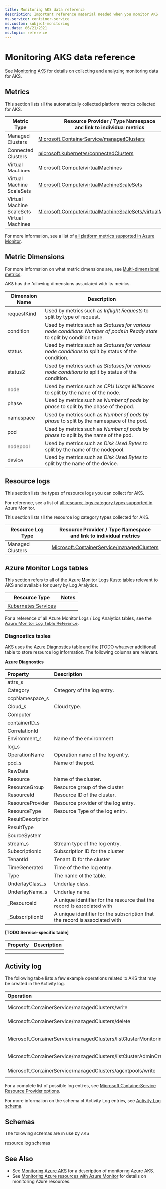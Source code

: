 ```yaml
---
title: Monitoring AKS data reference
description: Important reference material needed when you monitor AKS 
ms.service: container-service
ms.custom: subject-monitoring
ms.date: 06/21/2021
ms.topic: reference
---
```


# Monitoring AKS data reference

See [Monitoring AKS](monitor-aks.md) for details on collecting and analyzing monitoring data for AKS.

## Metrics

This section lists all the automatically collected platform metrics collected for AKS.  

|Metric Type | Resource Provider / Type Namespace<br/> and link to individual metrics |
|-------|-----|
| Managed Clusters | [Microsoft.ContainerService/managedClusters](/azure/azure-monitor/essentials/metrics-supported#microsoftcontainerservicemanagedclusters)
| Connected Clusters | [microsoft.kubernetes/connectedClusters](/azure/azure-monitor/essentials/metrics-supported#microsoftkubernetesconnectedclusters)
| Virtual Machines| [Microsoft.Compute/virtualMachines](/azure/azure-monitor/essentials/metrics-supported#microsoftcomputevirtualmachines) |
| Virtual Machine ScaleSets | [Microsoft.Compute/virtualMachineScaleSets](/azure/azure-monitor/essentials/metrics-supported#microsoftcomputevirtualmachinescalesets)|
| Virtual Machine ScaleSets Virtual Machines | [Microsoft.Compute/virtualMachineScaleSets/virtualMachines](/azure/azure-monitor/essentials/metrics-supported#microsoftcomputevirtualmachinescalesetsvirtualmachines)|

For more information, see a list of [all platform metrics supported in Azure Monitor](/azure/azure-monitor/platform/metrics-supported).

## Metric Dimensions

For more information on what metric dimensions are, see [Multi-dimensional metrics](/azure/azure-monitor/platform/data-platform-metrics#multi-dimensional-metrics).

<!-- listed here /azure/azure-monitor/essentials/metrics-supported#microsoftcontainerservicemanagedclusters-->

AKS has the following dimensions associated with its metrics.

| Dimension Name | Description |
| ------------------- | ----------------- |
| requestKind | Used by metrics such as *Inflight Requests* to split by type of request. |
| condition | Used by metrics such as *Statuses for various node conditions*, *Number of pods in Ready state* to split by condition type. |
| status | Used by metrics such as *Statuses for various node conditions* to split by status of the condition. |
| status2 | Used by metrics such as *Statuses for various node conditions* to split by status of the condition.  |
| node | Used by metrics such as *CPU Usage Millicores* to split by the name of the node. |
| phase | Used by metrics such as *Number of pods by phase* to split by the phase of the pod. |
| namespace | Used by metrics such as *Number of pods by phase* to split by the namespace of the pod. |
| pod | Used by metrics such as *Number of pods by phase* to split by the name of the pod. |
| nodepool | Used by metrics such as *Disk Used Bytes* to split by the name of the nodepool. |
| device | Used by metrics such as *Disk Used Bytes* to split by the name of the device. |

## Resource logs

This section lists the types of resource logs you can collect for AKS.

For reference, see a list of [all resource logs category types supported in Azure Monitor](/azure/azure-monitor/platform/resource-logs-schema).

This section lists all the resource log category types collected for AKS.  

|Resource Log Type | Resource Provider / Type Namespace<br/> and link to individual metrics |
|-------|-----|
| Managed Clusters | [Microsoft.ContainerService/managedClusters](/azure/azure-monitor/essentials/resource-logs-categories#microsoftcontainerservicemanagedclusters) |

## Azure Monitor Logs tables

This section refers to all of the Azure Monitor Logs Kusto tables relevant to AKS and available for query by Log Analytics. 

|Resource Type | Notes |
|-------|-----|
| [Kubernetes Services](/azure/azure-monitor/reference/tables/tables-resourcetype#kubernetes-services) | |

For a reference of all Azure Monitor Logs / Log Analytics tables, see the [Azure Monitor Log Table Reference](/azure/azure-monitor/reference/tables/tables-resourcetype).

### Diagnostics tables

AKS uses the [Azure Diagnostics](/azure/azure-monitor/reference/tables/azurediagnostics) table and the [TODO whatever additional] table to store resource log information. The following columns are relevant.

**Azure Diagnostics**
<!-- azurediagnostics section in metrics section in portal -->
| Property | Description |
|:--- |:---|
| attrs_s |  |
| Category | Category of the log entry.  |
| ccpNamespace_s |  |
| Cloud_s | Cloud type. |
| Computer |  |
| containerID_s |  |
| CorrelationId |  |
| Environment_s | Name of the environment  |
| log_s |  |
| OperationName | Operation name of the log entry. |
| pod_s | Name of the pod. |
| RawData |  |
| Resource | Name of the cluster. |
| ResourceGroup | Resource group of the cluster. |
| ResourceId | Resource ID of the cluster. |
| ResourceProvider | Resource provider of the log entry. |
| ResourceType | Resource Type of the log entry.  |
| ResultDescription |  |
| ResultType |  |
| SourceSystem |  |
| stream_s | Stream type of the log entry.  |
| SubscriptionId | Subscription ID for the cluster. |
| TenantId | Tenant ID for the cluster |
| TimeGenerated | Time of the the log entry. |
| Type | The name of the table. |
| UnderlayClass_s | Underlay class.  |
| UnderlayName_s | Underlay name.  |
| _ResourceId |  A unique identifier for the resource that the record is associated with |
| _SubscriptionId | A unique identifier for the subscription that the record is associated with  |

**[TODO Service-specific table]**

| Property | Description |
|:--- |:---|
|  |  |
|  |  |

## Activity log

The following table lists a few example operations related to AKS that may be created in the Activity log.

| Operation | Description |
|:---|:---|
| Microsoft.ContainerService/managedClusters/write | Create or Update Managed Cluster |
| Microsoft.ContainerService/managedClusters/delete | Delete Managed Cluster |
| Microsoft.ContainerService/managedClusters/listClusterMonitoringUserCredential/action | List clusterMonitoringUser credential |
| Microsoft.ContainerService/managedClusters/listClusterAdminCredential/action | List clusterAdmin credential |
| Microsoft.ContainerService/managedClusters/agentpools/write | Create or Update Agent Pool |

For a complete list of possible log entires, see [Microsoft.ContainerService Resource Provider options](/azure/role-based-access-control/resource-provider-operations#microsoftcontainerservice).

For more information on the schema of Activity Log entries, see [Activity  Log schema](/azure/azure-monitor/essentials/activity-log-schema). 

## Schemas
<!-- REQUIRED. Please keep heading in this order -->

The following schemas are in use by AKS

resource log schemas

<!-- List the schema and their usage. This can be for resource logs, alerts, event hub formats, etc depending on what you think is important. -->

## See Also

- See [Monitoring Azure AKS](monitor-aks.md) for a description of monitoring Azure AKS.
- See [Monitoring Azure resources with Azure Monitor](/azure/azure-monitor/insights/monitor-azure-resources) for details on monitoring Azure resources.